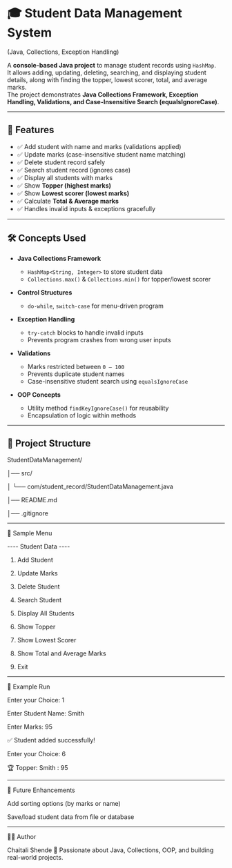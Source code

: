 # 🎓 Student Data Management System
(Java, Collections, Exception Handling)

A **console-based Java project** to manage student records using `HashMap`.  
It allows adding, updating, deleting, searching, and displaying student details, along with finding the topper, lowest scorer, total, and average marks.  
The project demonstrates **Java Collections Framework, Exception Handling, Validations, and Case-Insensitive Search (equalsIgnoreCase)**.

---

## 🚀 Features
- ✅ Add student with name and marks (validations applied)  
- ✅ Update marks (case-insensitive student name matching)  
- ✅ Delete student record safely  
- ✅ Search student record (ignores case)  
- ✅ Display all students with marks  
- ✅ Show **Topper (highest marks)**  
- ✅ Show **Lowest scorer (lowest marks)**  
- ✅ Calculate **Total & Average marks**  
- ✅ Handles invalid inputs & exceptions gracefully  

---

## 🛠️ Concepts Used
- **Java Collections Framework**
  - `HashMap<String, Integer>` to store student data  
  - `Collections.max()` & `Collections.min()` for topper/lowest scorer  

- **Control Structures**
  - `do-while`, `switch-case` for menu-driven program  

- **Exception Handling**
  - `try-catch` blocks to handle invalid inputs  
  - Prevents program crashes from wrong user inputs  

- **Validations**
  - Marks restricted between `0 – 100`  
  - Prevents duplicate student names  
  - Case-insensitive student search using `equalsIgnoreCase`  

- **OOP Concepts**
  - Utility method `findKeyIgnoreCase()` for reusability  
  - Encapsulation of logic within methods  

---

## 📂 Project Structure

StudentDataManagement/

│── src/

│ └── com/student_record/StudentDataManagement.java

│── README.md

│── .gitignore

---

📌 Sample Menu

---- Student Data ----

1. Add Student

2. Update Marks

3. Delete Student

4. Search Student

5. Display All Students

6. Show Topper

7. Show Lowest Scorer

8. Show Total and Average Marks

9. Exit

---

🎯 Example Run

Enter your Choice: 1

Enter Student Name: Smith

Enter Marks: 95

✅ Student added successfully!



Enter your Choice: 6

🏆 Topper: Smith : 95

---

🔮 Future Enhancements

Add sorting options (by marks or name)

Save/load student data from file or database

---

👩‍💻 Author

Chaitali Shende
📌 Passionate about Java, Collections, OOP, and building real-world projects.

